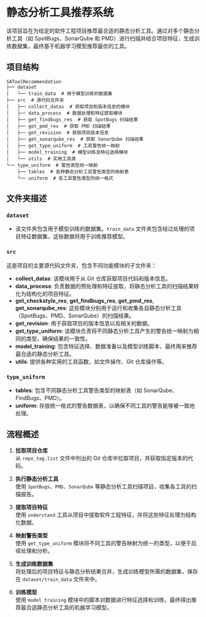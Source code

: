 # 静态分析工具推荐系统

该项目旨在为给定的软件工程项目推荐最合适的静态分析工具。通过对多个静态分析工具（如 SpotBugs、SonarQube 和 PMD）进行扫描并结合项目特征，生成训练数据集，最终基于机器学习模型推荐最优的工具。

## 项目结构  
```
SAToolRecommendation  
├── dataset  
│   └── train_data  # 用于模型训练的数据集  
├── src  # 源代码文件夹  
│   ├── collect_datas  # 获取项目和版本信息的模块  
│   ├── data_process  # 数据处理和特征提取模块  
│   ├── get_findbugs_res  # 获取 SpotBugs 扫描结果  
│   ├── get_pmd_res  # 获取 PMD 扫描结果  
│   ├── get_revision  # 获取项目版本信息  
│   ├── get_sonarqube_res  # 获取 SonarQube 扫描结果  
│   ├── get_type_uniform  # 工具警告统一映射  
│   ├── model_training  # 模型训练及特征选择模块  
│   └── utils  # 实用工具类  
└── type_uniform  # 警告类型统一映射  
    ├── tables  # 各种静态分析工具警告类型的映射表  
    └── uniform  # 各工具警告类型的统一格式   
```

## 文件夹描述

### `dataset`
- 该文件夹包含用于模型训练的数据集。`train_data` 文件夹包含经过处理的项目特征数据集，这些数据将用于训练推荐模型。

### `src`
这是项目的主要源代码文件夹，包含不同功能模块的子文件夹：

- **collect_datas**: 该模块用于从 Git 仓库获取项目代码和版本信息。
- **data_process**: 负责数据的预处理和特征提取，将静态分析工具的扫描结果转化为结构化的项目特征。
- **get_checkstyle_res**, **get_findbugs_res**, **get_pmd_res**, **get_sonarqube_res**: 这些模块分别用于运行和收集各自静态分析工具（SpotBugs、PMD、SonarQube）的扫描结果。
- **get_revision**: 用于获取项目的版本信息以及相关的数据。
- **get_type_uniform**: 该模块负责将不同静态分析工具产生的警告统一映射为相同的类型，确保结果的一致性。
- **model_training**: 包含特征选择、数据准备以及模型训练脚本，最终用来推荐最合适的静态分析工具。
- **utils**: 提供各种实用的工具函数，如文件操作、Git 仓库操作等。

### `type_uniform`
- **tables**: 包含不同静态分析工具警告类型的映射表（如 SonarQube、FindBugs、PMD）。
- **uniform**: 存放统一格式的警告数据表，以确保不同工具的警告能够被一致地处理。

## 流程概述

1. **拉取项目仓库**  
   从 `repo_tag.list` 文件中列出的 Git 仓库中拉取项目，并获取指定版本的代码。

2. **执行静态分析工具**  
   使用 `SpotBugs`、`PMD`、`SonarQube` 等静态分析工具扫描项目，收集各工具的扫描报告。

3. **提取项目特征**  
   使用 `understand` 工具从项目中提取软件工程特征，并将这些特征处理为结构化数据。

4. **映射警告类型**  
   使用 `get_type_uniform` 模块将不同工具的警告映射为统一的类型，以便于后续处理和分析。

5. **生成训练数据集**  
   将处理后的项目特征与静态分析结果合并，生成训练模型所需的数据集，保存在 `dataset/train_data` 文件夹中。

6. **训练模型**  
   使用 `model_training` 模块中的脚本对数据进行特征选择和训练，最终得出推荐最合适静态分析工具的机器学习模型。
